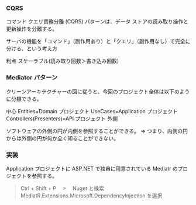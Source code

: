 ### CQRS

コマンド クエリ責務分離 (CQRS) パターンは、データ ストアの読み取り操作と更新操作を分離する。

サーバの機能を「コマンド」（副作用あり）と「クエリ」（副作用なし）で完全に分ける、という考え方

利点
スケーラブル(読み取り回数＞書き込み回数)

### Mediator パターン

クリーンアーキテクチャーの図に従うと、今回のプロジェクト全体は以下のように分類できる。

中心
Entities=Domain プロジェクト
UseCases=Application プロジェクト
Controllers(Presenters)=API プロジェクト
外側

ソフトウェアの外側の円が内側を参照することができる。
⇒ つまり、内側の円からは外側の円が何か全く知ることができない。

### 実装

Application プロジェクトに ASP.NET で独自に用意されている Mediatr のプロジェクトを参照する。

> Ctrl + Shift + P 　>　 Nuget と検索
> MediatR.Extensions.Microsoft.DependencyInjection を選択
